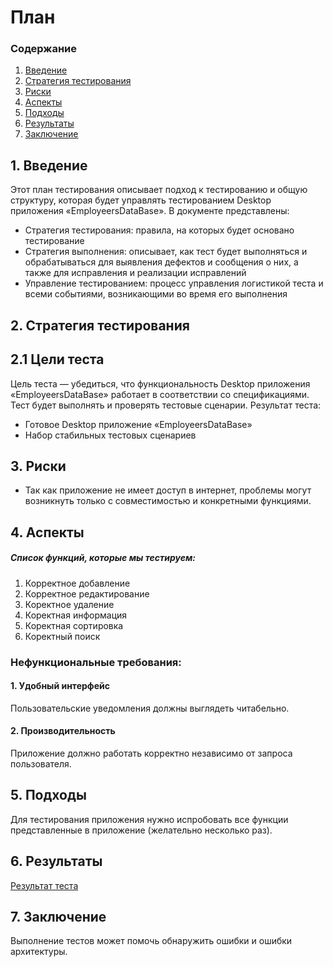 # План
 ### Содержание
  1. [Введение](#1)
  2. [Стратегия тестирования](#2)
  3. [Риски](#3)
  4. [Аспекты](#4)
  5. [Подходы](#5)
  6. [Результаты](#6)
  7. [Заключение](#7)

<a name="1"></a>
 ## 1. Введение
Этот план тестирования описывает подход к тестированию и общую структуру, которая будет управлять тестированием Desktop приложения «EmployeersDataBase». В документе представлены:
* Стратегия тестирования: правила, на которых будет основано тестирование  
* Стратегия выполнения: описывает, как тест будет выполняться и обрабатываться для выявления дефектов и сообщения о них, а также для исправления и реализации исправлений  
* Управление тестированием: процесс управления логистикой теста и всеми событиями, возникающими во время его выполнения   



<a name="2"></a>
 ## 2. Стратегия тестирования
##  2.1 Цели теста
  Цель теста — убедиться, что функциональность Desktop приложения «EmployeersDataBase» работает в соответствии со спецификациями. Тест будет выполнять и проверять тестовые сценарии. Результат теста:
  * Готовое Desktop приложение «EmployeersDataBase»
  * Набор стабильных тестовых сценариев  


<a name="3"></a>
 ## 3. Риски
- Так как приложение не имеет доступ в интернет, проблемы могут возникнуть только с совместимостью и конкретными функциями.


<a name="4"></a>
 ## 4. Аспекты
##### Список функций, которые мы тестируем:
1. Корректное добавление
2. Корректное редактирование
3. Коректное удаление
4. Коректная информация
5. Коректная сортировка
6. Коректный поиск


### Нефункциональные требования:
#### 1. Удобный интерфейс
Пользовательские уведомления должны выглядеть читабельно.

#### 2. Производительность
Приложение должно работать корректно независимо от запроса пользователя.

<a name="5"></a>
 ## 5. Подходы
Для тестирования приложения нужно испробовать все функции представленные в приложение (желательно несколько раз).


<a name="6"></a>
 ## 6. Результаты
[Результат теста](TestResult.md)

<a name="7"></a>
 ## 7. Заключение
Выполнение тестов может помочь обнаружить ошибки и ошибки архитектуры.
